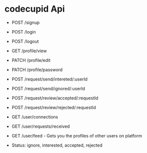 # codecupid Api

- POST /signup  
- POST /login  
- POST /logout  

- GET /profile/view  
- PATCH /profile/edit  
- PATCH /profile/password  

- POST /request/send/intereted/:userId  
- POST /request/send/ignored/:userId  
- POST /request/review/accepted/:requestId  
- POST /request/review/rejected/:requestId  

- GET /user/connections  
- GET /user/requests/received  
- GET /user/feed - Gets you the profiles of other users on platform  

- Status: ignore, interested, accepted, rejected
